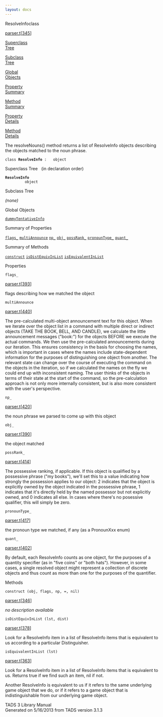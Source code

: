 ```yaml
---
layout: docs
---
```

<span class="title">ResolveInfo</span><span class="type">class</span>

[parser.t](../file/parser.t.html)\[[345](../source/parser.t.html#345)\]

[Superclass  
Tree](#_SuperClassTree_)

[Subclass  
Tree](#_SubClassTree_)

[Global  
Objects](#_ObjectSummary_)

[Property  
Summary](#_PropSummary_)

[Method  
Summary](#_MethodSummary_)

[Property  
Details](#_Properties_)

[Method  
Details](#_Methods_)



The resolveNouns() method returns a list of ResolveInfo objects
describing the objects matched to the noun phrase.

`class `**`ResolveInfo`**` :   object`



<span id="_SuperClassTree_"></span>



<span class="hdln">Superclass Tree</span>   (in declaration order)



**`ResolveInfo`**  
`         object`  
<span id="_SubClassTree_"></span>



<span class="hdln">Subclass Tree</span>  



*(none)* <span id="_ObjectSummary_"></span>



<span class="hdln">Global Objects</span>  



[`dummyTentativeInfo`](../object/dummyTentativeInfo.html)
<span id="_PropSummary_"></span>



<span class="hdln">Summary of Properties</span>  



[`flags_`](#flags_) [`multiAnnounce`](#multiAnnounce) [`np_`](#np_) [`obj_`](#obj_) [`possRank_`](#possRank_) [`pronounType_`](#pronounType_) [`quant_`](#quant_)

<span id="_MethodSummary_"></span>



<span class="hdln">Summary of Methods</span>  



[`construct`](#construct) [`isDistEquivInList`](#isDistEquivInList) [`isEquivalentInList`](#isEquivalentInList)

<span id="_Properties_"></span>



<span class="hdln">Properties</span>  



<span id="flags_"></span>

`flags_`

[parser.t](../file/parser.t.html)\[[393](../source/parser.t.html#393)\]



flags describing how we matched the object



<span id="multiAnnounce"></span>

`multiAnnounce`

[parser.t](../file/parser.t.html)\[[440](../source/parser.t.html#440)\]



The pre-calculated multi-object announcement text for this object. When
we iterate over the object list in a command with multiple direct or
indirect objects (TAKE THE BOOK, BELL, AND CANDLE), we calculate the
little announcement messages ("book:") for the objects BEFORE we execute
the actual commands. We then use the pre-calculated announcements during
our iteration. This ensures consistency in the basis for choosing the
names, which is important in cases where the names include
state-dependent information for the purposes of distinguishing one
object from another. The relevant state can change over the course of
executing the command on the objects in the iteration, so if we
calculated the names on the fly we could end up with inconsistent
naming. The user thinks of the objects in terms of their state at the
start of the command, so the pre-calculation approach is not only more
internally consistent, but is also more consistent with the user's
perspective.



<span id="np_"></span>

`np_`

[parser.t](../file/parser.t.html)\[[420](../source/parser.t.html#420)\]



the noun phrase we parsed to come up with this object



<span id="obj_"></span>

`obj_`

[parser.t](../file/parser.t.html)\[[390](../source/parser.t.html#390)\]



the object matched



<span id="possRank_"></span>

`possRank_`

[parser.t](../file/parser.t.html)\[[414](../source/parser.t.html#414)\]



The possessive ranking, if applicable. If this object is qualified by a
possessive phrase ("my books"), we'll set this to a value indicating how
strongly the possession applies to our object: 2 indicates that the
object is explicitly owned by the object indicated in the possessive
phrase, 1 indicates that it's directly held by the named possessor but
not explicitly owned, and 0 indicates all else. In cases where there's
no posessive qualifier, this will simply be zero.



<span id="pronounType_"></span>

`pronounType_`

[parser.t](../file/parser.t.html)\[[417](../source/parser.t.html#417)\]



the pronoun type we matched, if any (as a PronounXxx enum)



<span id="quant_"></span>

`quant_`

[parser.t](../file/parser.t.html)\[[402](../source/parser.t.html#402)\]



By default, each ResolveInfo counts as one object, for the purposes of a
quantity specifier (as in "five coins" or "both hats"). However, in some
cases, a single resolved object might represent a collection of discrete
objects and thus count as more than one for the purposes of the
quantifier.



<span id="_Methods_"></span>



<span class="hdln">Methods</span>  



<span id="construct"></span>

`construct (obj, flags, np, =, nil)`

[parser.t](../file/parser.t.html)\[[346](../source/parser.t.html#346)\]



*no description available*



<span id="isDistEquivInList"></span>

`isDistEquivInList (lst, dist)`

[parser.t](../file/parser.t.html)\[[378](../source/parser.t.html#378)\]



Look for a ResolveInfo item in a list of ResolveInfo items that is
equivalent to us according to a particular Distinguisher.



<span id="isEquivalentInList"></span>

`isEquivalentInList (lst)`

[parser.t](../file/parser.t.html)\[[363](../source/parser.t.html#363)\]



Look for a ResolveInfo item in a list of ResolveInfo items that is
equivalent to us. Returns true if we find such an item, nil if not.

Another ResolveInfo is equivalent to us if it refers to the same
underlying game object that we do, or if it refers to a game object that
is indistinguishable from our underlying game object.





TADS 3 Library Manual  
Generated on 5/16/2013 from TADS version 3.1.3


